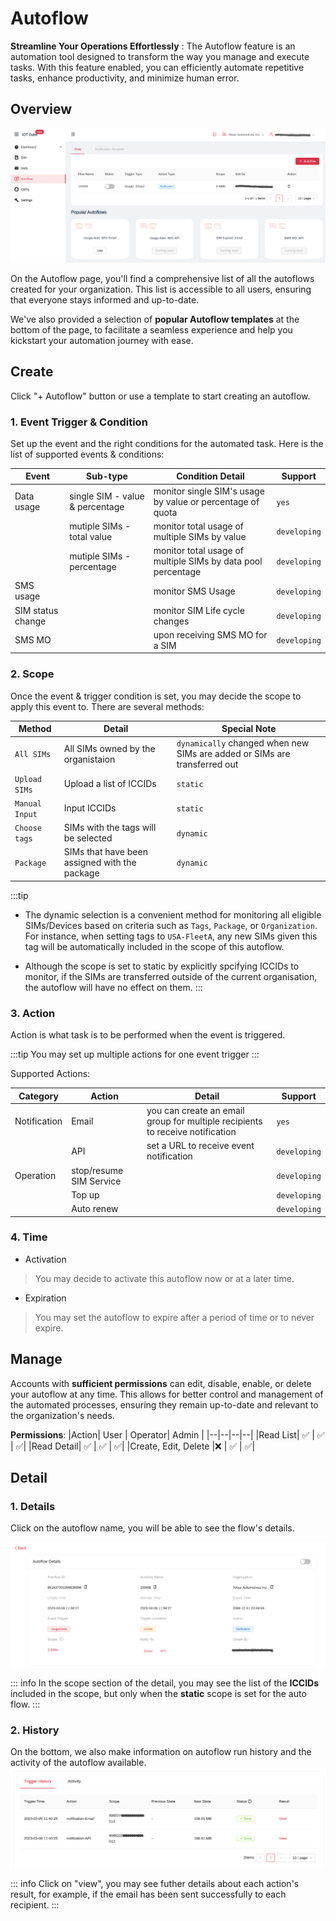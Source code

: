 # Autoflow <Badge type="danger" text=">1.4"/>


**Streamline Your Operations Effortlessly** :
The Autoflow feature is an automation tool designed to transform the way you manage and execute tasks. With this feature enabled, you can efficiently automate repetitive tasks, enhance productivity, and minimize human error.

## Overview

![autoflow](/autoflow-1.png)

On the Autoflow page, you'll find a comprehensive list of all the autoflows created for your organization. This list is accessible to all users, ensuring that everyone stays informed and up-to-date.

We've also provided a selection of **popular Autoflow templates** at the bottom of the page, to facilitate a seamless experience and help you kickstart your automation journey with ease.

## Create
Click "+ Autoflow" button or use a template to start creating an autoflow.

### 1. Event Trigger & Condition

Set up the event and the right conditions for the automated task. Here is the list of supported events & conditions:

|Event|Sub-type| Condition Detail| Support |
|--|--|--|--|
| Data usage | single SIM - value & percentage | monitor single SIM's usage by value or percentage of quota | `yes` |
|| mutiple SIMs - total value| monitor total usage of multiple SIMs by value  | `developing`|
|| mutiple SIMs - percentage | monitor total usage of multiple SIMs by data pool percentage | `developing`|
|SMS usage| | monitor SMS Usage| `developing`|
|SIM status change| | monitor SIM Life cycle changes | `developing`|
|SMS MO | | upon receiving SMS MO for a SIM | `developing`|



### 2. Scope

Once the event & trigger condition is set, you may decide the scope to apply this event to. There are several methods:


|Method| Detail| Special Note|
|--|--|--|
| `All SIMs` | All SIMs owned by the organistaion | `dynamically` changed when new SIMs are added or SIMs are transferred out |
|`Upload SIMs`| Upload a list of ICCIDs| `static` |
|`Manual Input`| Input ICCIDs | `static` |
|`Choose tags`| SIMs with the tags will be selected | `dynamic` |
|`Package`| SIMs that have been assigned with the package | `dynamic` |


:::tip
- The dynamic selection is a convenient method for monitoring all eligible SIMs/Devices based on criteria such as `Tags`, `Package`, or `Organization`. For instance, when setting tags to `USA-FleetA`, any new SIMs given this tag will be automatically included in the scope of this autoflow.

- Although the scope is set to static by explicitly spcifying ICCIDs to monitor, if the SIMs are transferred outside of the current organisation, the autoflow will have no effect on them.
:::



### 3. Action
Action is what task is to be performed when the event is triggered.

:::tip
You may set up multiple actions for one event trigger
:::

Supported Actions:

|Category|Action| Detail | Support|
|--|--|--|--|
|Notification|Email| you can create an email group for multiple recipients to receive notification | `yes` |
||API| set a URL to receive event notification | `developing`|
|Operation| stop/resume SIM Service |  | `developing` |
||Top up| | `developing`|
||Auto renew| |`developing`|


### 4. Time
* Activation
> You may decide to activate this autoflow now or at a later time.

* Expiration
> You may set the autoflow to expire after a period of time or to never expire.

## Manage 
Accounts with **sufficient permissions** can edit, disable, enable, or delete your autoflow at any time. This allows for better control and management of the automated processes, ensuring they remain up-to-date and relevant to the organization's needs.

**Permissions**:
|Action| User | Operator| Admin |
|--|--|--|--|
|Read List| ✅ | ✅ | ✅|
|Read Detail| ✅ | ✅ | ✅|
|Create, Edit, Delete |❌ | ✅ | ✅|

## Detail

### 1. Details

Click on the autoflow name, you will be able to see the flow's details.

![autoflow-detail](/autoflow-detail.png)

::: info
In the scope section of the detail, you may see the list of the **ICCIDs** included in the scope, but only when the **static** scope is set for the auto flow.
:::

### 2. History

On the bottom, we also make information on autoflow run history and the activity of the autoflow available. 
![autoflow-history](/autoflow-history.png)

::: info
Click on "view", you may see futher details about each action's result, for example, if the email has been sent successfully to each recipient.
:::